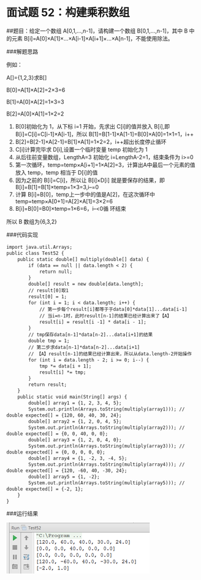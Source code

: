 # 面试题 52：构建乘积数组

##题目：给定一个数组 A[0,1,…,n-1]，请构建一个数组 B[0,1,…,n-1]，其中 B 中的元素 B[i]=A[0]×A[1]×…×A[i-1]×A[i+1]×…×A[n-1]，不能使用除法。

###解题思路

例如：

A[]={1,2,3}求B[] 

B[0]=A[1]×A[2]=2×3=6 

B[1]=A[0]×A[2]=1×3=3 

B[2]=A[0]×A[1]=1×2=2


1. B[0]初始化为 1，从下标 i=1 开始，先求出 C[i]的值并放入 B[i],即 B[i]=C[i]=C[i-1]×A[i-1]，所以 B[1]=B[1-1]×A[1-1]=B[0]×A[0]=1×1=1，i++
2. B[2]=B[2-1]×A[2-1]=B[1]×A[1]=1×2=2，i++超出长度停止循环
3. C[i]计算完毕求 D[i],设置一个临时变量 temp 初始化为 1
4. 从后往前变量数组，LengthA=3 初始化 i=LengthA-2=1，结束条件为 i>=0
5. 第一次循环，temp=temp×A[i+1]=1×A[2]=3，计算出A中最后一个元素的值放入 temp，temp 相当于 D[i]的值
6. 因为之前的 B[i]=C[i]，所以让 B[i]×D[i] 就是要保存的结果，即 B[i]=B[1]=B[1]×temp=1×3=3,i–=0
7. 计算 B[i]=B[0]，temp上一步中的值是A[2]，在这次循环中 temp=temp×A[0+1]=A[2]×A[1]=3×2=6
8. B[i]=B[0]=B0]×temp=1×6=6，i–<0循 环结束

所以 B 数组为{6,3,2}

###代码实现

```
import java.util.Arrays;
public class Test52 {
    public static double[] multiply(double[] data) {
        if (data == null || data.length < 2) {
            return null;
        }
        double[] result = new double[data.length];
        // result[0]取1
        result[0] = 1;
        for (int i = 1; i < data.length; i++) {
            // 第一步每个result[i]都等于于data[0]*data[1]...data[i-1]
            // 当i=n-1时，此时result[n-1]的结果已经计算出来了【A】
            result[i] = result[i -1] * data[i - 1];
        }
        // tmp保存data[n-1]*data[n-2]...data[i+1]的结果
        double tmp = 1;
        // 第二步求data[n-1]*data[n-2]...data[i+1]
        // 【A】result[n-1]的结果已经计算出来，所以从data.length-2开始操作
        for (int i = data.length - 2; i >= 0; i--) {
            tmp *= data[i + 1];
            result[i] *= tmp;
        }
        return result;
    }
    public static void main(String[] args) {
        double[] array1 = {1, 2, 3, 4, 5};
        System.out.println(Arrays.toString(multiply(array1))); // double expected[] = {120, 60, 40, 30, 24};
        double[] array2 = {1, 2, 0, 4, 5};
        System.out.println(Arrays.toString(multiply(array2))); // double expected[] = {0, 0, 40, 0, 0};
        double[] array3 = {1, 2, 0, 4, 0};
        System.out.println(Arrays.toString(multiply(array3))); // double expected[] = {0, 0, 0, 0, 0};
        double[] array4 = {1, -2, 3, -4, 5};
        System.out.println(Arrays.toString(multiply(array4))); // double expected[] = {120, -60, 40, -30, 24};
        double[] array5 = {1, -2};
        System.out.println(Arrays.toString(multiply(array5))); // double expected[] = {-2, 1};
    }
}
```


###运行结果

![](images/70.png)